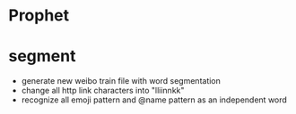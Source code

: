 # Prophet

# segment
* generate new weibo train file with word segmentation
* change all http link characters into "lliinnkk"
* recognize all emoji pattern and @name pattern as an independent word
